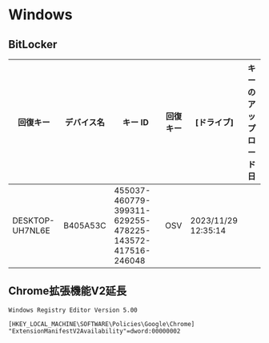 # Windows

## BitLocker

|回復キー |デバイス名 |キー ID |回復キー |[ドライブ] |キーのアップロード日|
|-|-|-|-|-|-|
|DESKTOP-UH7NL6E |B405A53C |455037-460779-399311-629255-478225-143572-417516-246048 |OSV |2023/11/29 12:35:14|


## Chrome拡張機能V2延長

```
Windows Registry Editor Version 5.00

[HKEY_LOCAL_MACHINE\SOFTWARE\Policies\Google\Chrome]
"ExtensionManifestV2Availability"=dword:00000002
```
